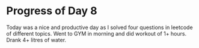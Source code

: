 # Progress of Day 8
Today was a nice and productive day as I solved four questions in leetcode of different topics.
Went to GYM in morning and did workout of 1+ hours.
Drank 4+ litres of water.
